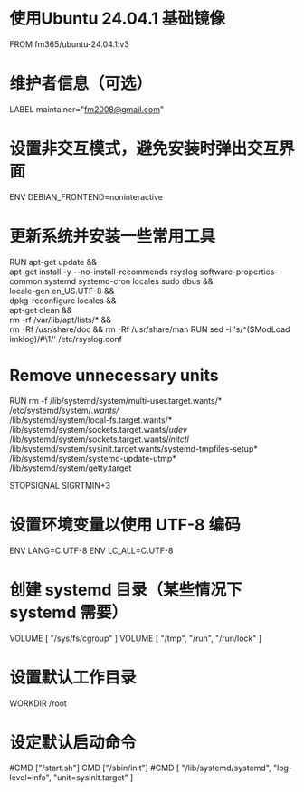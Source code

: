 # 使用Ubuntu 24.04.1 基础镜像
FROM fm365/ubuntu-24.04.1:v3

# 维护者信息（可选）
LABEL maintainer="fm2008@gmail.com"

# 设置非交互模式，避免安装时弹出交互界面
ENV DEBIAN_FRONTEND=noninteractive

# 更新系统并安装一些常用工具
RUN apt-get update && \
    apt-get install -y --no-install-recommends rsyslog software-properties-common systemd systemd-cron locales sudo dbus && \
    locale-gen en_US.UTF-8 && \
    dpkg-reconfigure locales && \
    apt-get clean && \
    rm -rf /var/lib/apt/lists/* && \
    rm -Rf /usr/share/doc && rm -Rf /usr/share/man
RUN sed -i 's/^\($ModLoad imklog\)/#\1/' /etc/rsyslog.conf

# Remove unnecessary units
RUN rm -f /lib/systemd/system/multi-user.target.wants/* \
  /etc/systemd/system/*.wants/* \
  /lib/systemd/system/local-fs.target.wants/* \
  /lib/systemd/system/sockets.target.wants/*udev* \
  /lib/systemd/system/sockets.target.wants/*initctl* \
  /lib/systemd/system/sysinit.target.wants/systemd-tmpfiles-setup* \
  /lib/systemd/system/systemd-update-utmp* \
  /lib/systemd/system/getty.target

STOPSIGNAL SIGRTMIN+3

# 设置环境变量以使用 UTF-8 编码
ENV LANG=C.UTF-8
ENV LC_ALL=C.UTF-8

# 创建 systemd 目录（某些情况下 systemd 需要）
VOLUME [ "/sys/fs/cgroup" ]
VOLUME [ "/tmp", "/run", "/run/lock" ]

# 设置默认工作目录
WORKDIR /root

# 设定默认启动命令
#CMD ["/start.sh"]
CMD ["/sbin/init"]
#CMD [ "/lib/systemd/systemd", "log-level=info", "unit=sysinit.target" ]
